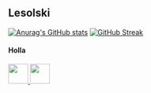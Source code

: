 ## Lesolski
[![Anurag's GitHub stats](https://github-readme-stats.vercel.app/api?username=lesolski&show_icons=true&theme=gruvbox&count_private=true)](https://github.com/lesolski?tab=repositories)
[![GitHub Streak](https://github-readme-streak-stats.herokuapp.com?user=lesolski&theme=gruvbox&hide_border=false&date_format=M%20j%5B%2C%20Y%5D)](https://github.com/lesolski?tab=repositories)
#### Holla
<p align="left">
<a href="https://discordapp.com/users/924759695753900137" target="_blank">
  <img src="https://github.com/lesolski/lesolski/blob/main/assets/discord-logo-brand.svg" width="40" height="40">
</a>
<a href="https://twitter.com/lesolski" target="_blank">
  <img src="https://github.com/lesolski/lesolski/blob/main/assets/twitter-logo-brand.svg" width="40" height="40">
</a>
</p>
